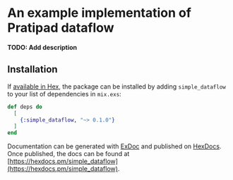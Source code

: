 # An example implementation of Pratipad dataflow

**TODO: Add description**

## Installation

If [available in Hex](https://hex.pm/docs/publish), the package can be installed
by adding `simple_dataflow` to your list of dependencies in `mix.exs`:

```elixir
def deps do
  [
    {:simple_dataflow, "~> 0.1.0"}
  ]
end
```

Documentation can be generated with [ExDoc](https://github.com/elixir-lang/ex_doc)
and published on [HexDocs](https://hexdocs.pm). Once published, the docs can
be found at [https://hexdocs.pm/simple_dataflow](https://hexdocs.pm/simple_dataflow).
